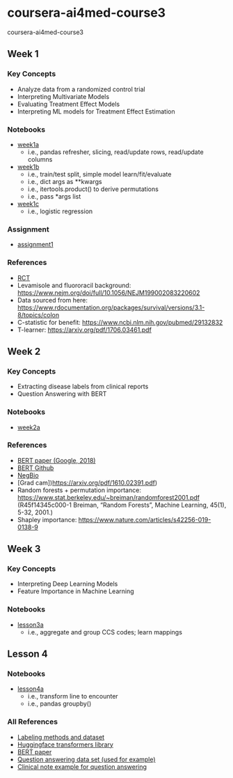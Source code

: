 # coursera-ai4med-course3
coursera-ai4med-course3

## Week 1

### Key Concepts
- Analyze data from a randomized control trial
- Interpreting Multivariate Models
- Evaluating Treatment Effect Models
- Interpreting ML models for Treatment Effect Estimation
### Notebooks
- [week1a](week1/AI4M_C3_M1_lecture_nb_pandas.ipynb)
  - i.e., pandas refresher, slicing, read/update rows, read/update columns 
- [week1b](week1/AI4M_C3_M1_lecture_nb_sklearn.ipynb)
  - i.e., train/test split, simple model learn/fit/evaluate
  - i.e., dict args as **kwargs
  - i.e., itertools.product() to derive permutations
  - i.e., pass *args list
- [week1c](week1/AI4M_C3_M1_lecture_nb_logit.ipynb)
  - i.e., logistic regression

### Assignment
- [assignment1](week1/C3M1_Assigmment.ipynb)

### References
- [RCT](https://en.wikipedia.org/wiki/Randomized_controlled_trial)
- Levamisole and fluororacil background: https://www.nejm.org/doi/full/10.1056/NEJM199002083220602
- Data sourced from here: https://www.rdocumentation.org/packages/survival/versions/3.1-8/topics/colon
- C-statistic for benefit: https://www.ncbi.nlm.nih.gov/pubmed/29132832
- T-learner: https://arxiv.org/pdf/1706.03461.pdf

## Week 2
### Key Concepts
- Extracting disease labels from clinical reports
- Question Answering with BERT
### Notebooks
- [week2a](week2/AI4M_C3_M1_lecture_nb_logit.ipynb)

### References
- [BERT paper (Google, 2018)](https://arxiv.org/abs/1810.04805)
- [BERT Github](https://github.com/google-research/bert)
- [NegBio](https://github.com/ncbi-nlp/NegBio)
- [Grad cam])https://arxiv.org/pdf/1610.02391.pdf)
- Random forests + permutation importance: https://www.stat.berkeley.edu/~breiman/randomforest2001.pdf (R45f14345c000-1 Breiman, “Random Forests”, Machine Learning, 45(1), 5-32, 2001.)
- Shapley importance: https://www.nature.com/articles/s42256-019-0138-9

## Week 3
### Key Concepts
- Interpreting Deep Learning Models
- Feature Importance in Machine Learning
### Notebooks
- [lesson3a]()
  - i.e., aggregate and group CCS codes; learn mappings

## Lesson 4
### Notebooks
- [lesson4a]()
  - i.e., transform line to encounter
  - i.e., pandas groupby()

### All References
- [Labeling methods and dataset](https://arxiv.org/abs/1901.07031)
- [Huggingface transformers library](https://github.com/huggingface/transformers)
- [BERT paper](https://arxiv.org/abs/1810.04805)
- [Question answering data set (used for example)](https://rajpurkar.github.io/SQuAD-explorer/)
- [Clinical note example for question answering](https://www.mtsamples.com/)